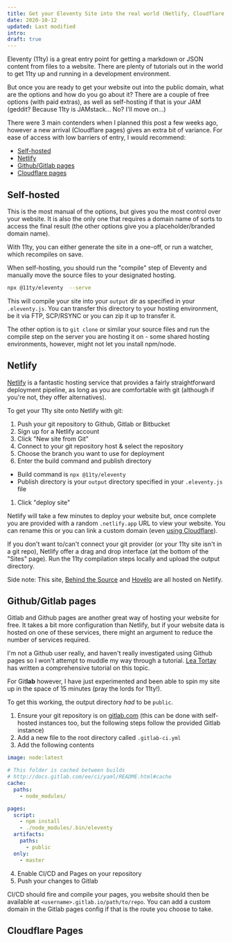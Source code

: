 ```yaml
---
title: Get your Eleventy Site into the real world (Netlify, Cloudflare pages or any host)
date: 2020-10-12
updated: Last modified
intro:
draft: true
---
```


Eleventy (11ty) is a great entry point for getting a markdown or JSON content from files to a website. There are plenty of tutorials out in the world to get 11ty up and running in a development environment.

But once you are ready to get your website out into the public domain, what are the options and how do you go about it? There are a couple of free options (with paid extras), as well as self-hosting if that is your JAM (geddit? Because 11ty is JAMstack... No? I'll move on...)

There were 3 main contenders when I planned this post a few weeks ago, however a new arrival (Cloudflare pages) gives an extra bit of variance. For ease of access with low barriers of entry, I would recommend:

- [Self-hosted](#self-hosted)
- [Netlify](#netlify)
- [Github/Gitlab pages](#gitpages)
- [Cloudflare pages](#cloudflare)

<div id="self-hosted"></div>

## Self-hosted

This is the most manual of the options, but gives you the most control over your website. It is also the only one that requires a domain name of sorts to access the final result (the other options give you a placeholder/branded domain name).

With 11ty, you can either generate the site in a one-off, or run a watcher, which recompiles on save.

When self-hosting, you should run the "compile" step of Eleventy and manually move the source files to your designated hosting.

```bash
npx @11ty/eleventy  --serve
```

This will compile your site into your `output` dir as specified in your `.eleventy.js`. You can transfer this directory to your hosting environment, be it via FTP, SCP/RSYNC or you can zip it up to transfer it.

The other option is to `git clone` or similar your source files and run the compile step on the server you are hosting it on - some shared hosting environments, however, might not let you install npm/node.

<div id="netlify"></div>

## Netlify

[Netlify](https://www.netlify.com/) is a fantastic hosting service that provides a fairly straightforward deployment pipeline, as long as you are comfortable with git (although if you're not, they offer alternatives).

To get your 11ty site onto Netlify with git:

1. Push your git repository to Github, Gitlab or Bitbucket
1. Sign up for a Netlify account
1. Click "New site from Git"
1. Connect to your git repository host & select the repository
1. Choose the branch you want to use for deployment
1. Enter the build command and publish directory
 - Build command is `npx @11ty/eleventy`
 - Publish directory is your `output` directory specified in your `.eleventy.js` file
1. Click "deploy site"

Netlify will take a few minutes to deploy your website but, once complete you are provided with a random `.netlify.app` URL to view your website. You can rename this or you can link a custom domain (even [using Cloudflare](https://www.mikestreety.co.uk/blog/setting-up-a-custom-domain-with-netlify-with-cloudflare-ssl)).

If you don't want to/can't connect your git provider (or your 11ty site isn't in a git repo), Netlify offer a drag and drop interface (at the bottom of the "Sites" page). Run the 11ty compilation steps locally and upload the output directory.

Side note: This site, [Behind the Source](https://www.behindthesource.co.uk/) and [Hovélo](https://hovelo.co.uk/) are all hosted on Netlify.

<div id="gitpages"></div>

## Github/Gitlab pages

Gitlab and Github pages are another great way of hosting your website for free. It takes a bit more configuration than Netlify, but if your website data is hosted on one of these services, there might an argument to reduce the number of services required.

I'm not a Github user really, and haven't really investigated using Github pages so I won't attempt to muddle my way through a tutorial. [Lea Tortay](https://www.linkedin.com/pulse/eleventy-github-pages-lea-tortay/) has written a comprehensive tutorial on this topic.

For Git**lab** however, I have just experimented and been able to spin my site up in the space of 15 minutes (pray the lords for 11ty!).

<div class="warning">To get this working, the output directory <em>had</em> to be <code>public</code>.</div>

1. Ensure your git repository is on [gitlab.com](https://gitlab.com/) (this can be done with self-hosted instances too, but the following steps follow the provided Gitlab instance)
1. Add a new file to the root directory called `.gitlab-ci.yml`
1. Add the following contents
```yaml
image: node:latest

# This folder is cached between builds
# http://docs.gitlab.com/ee/ci/yaml/README.html#cache
cache:
  paths:
    - node_modules/

pages:
  script:
    - npm install
    - ./node_modules/.bin/eleventy
  artifacts:
    paths:
      - public
  only:
    - master
```
4. Enable CI/CD and Pages on your repository
5. Push your changes to Gitlab

CI/CD should fire and compile your pages, you website should then be available at `<username>.gitlab.io/path/to/repo`. You can add a custom domain in the Gitlab pages config if that is the route you choose to take.

<div id="cloudflare"></div>

## Cloudflare Pages






